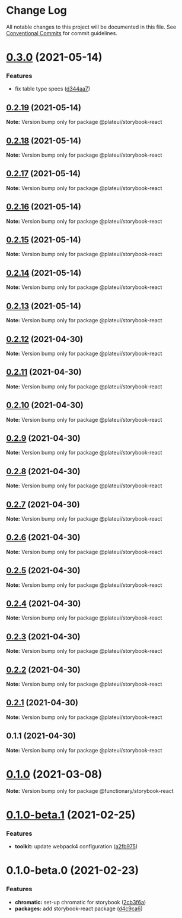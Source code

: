 # Change Log

All notable changes to this project will be documented in this file.
See [Conventional Commits](https://conventionalcommits.org) for commit guidelines.

# [0.3.0](https://github.com/wraft/plate/compare/@plateui/storybook-react@0.2.19...@plateui/storybook-react@0.3.0) (2021-05-14)

### Features

- fix table type specs ([d344aa7](https://github.com/wraft/plate/commit/d344aa7f4d65d2dd3ca0fdfeef5c952a69d5238d))

## [0.2.19](https://github.com/wraft/plate/compare/@plateui/storybook-react@0.2.18...@plateui/storybook-react@0.2.19) (2021-05-14)

**Note:** Version bump only for package @plateui/storybook-react

## [0.2.18](https://github.com/wraft/plate/compare/@plateui/storybook-react@0.2.17...@plateui/storybook-react@0.2.18) (2021-05-14)

**Note:** Version bump only for package @plateui/storybook-react

## [0.2.17](https://github.com/wraft/plate/compare/@plateui/storybook-react@0.2.16...@plateui/storybook-react@0.2.17) (2021-05-14)

**Note:** Version bump only for package @plateui/storybook-react

## [0.2.16](https://github.com/wraft/plate/compare/@plateui/storybook-react@0.2.15...@plateui/storybook-react@0.2.16) (2021-05-14)

**Note:** Version bump only for package @plateui/storybook-react

## [0.2.15](https://github.com/wraft/plate/compare/@plateui/storybook-react@0.2.14...@plateui/storybook-react@0.2.15) (2021-05-14)

**Note:** Version bump only for package @plateui/storybook-react

## [0.2.14](https://github.com/wraft/plate/compare/@plateui/storybook-react@0.2.13...@plateui/storybook-react@0.2.14) (2021-05-14)

**Note:** Version bump only for package @plateui/storybook-react

## [0.2.13](https://github.com/wraft/plate/compare/@plateui/storybook-react@0.2.12...@plateui/storybook-react@0.2.13) (2021-05-14)

**Note:** Version bump only for package @plateui/storybook-react

## [0.2.12](https://github.com/wraft/plate/compare/@plateui/storybook-react@0.2.11...@plateui/storybook-react@0.2.12) (2021-04-30)

**Note:** Version bump only for package @plateui/storybook-react

## [0.2.11](https://github.com/wraft/plate/compare/@plateui/storybook-react@0.2.10...@plateui/storybook-react@0.2.11) (2021-04-30)

**Note:** Version bump only for package @plateui/storybook-react

## [0.2.10](https://github.com/wraft/plate/compare/@plateui/storybook-react@0.2.9...@plateui/storybook-react@0.2.10) (2021-04-30)

**Note:** Version bump only for package @plateui/storybook-react

## [0.2.9](https://github.com/wraft/plate/compare/@plateui/storybook-react@0.2.8...@plateui/storybook-react@0.2.9) (2021-04-30)

**Note:** Version bump only for package @plateui/storybook-react

## [0.2.8](https://github.com/wraft/plate/compare/@plateui/storybook-react@0.2.7...@plateui/storybook-react@0.2.8) (2021-04-30)

**Note:** Version bump only for package @plateui/storybook-react

## [0.2.7](https://github.com/wraft/plate/compare/@plateui/storybook-react@0.2.6...@plateui/storybook-react@0.2.7) (2021-04-30)

**Note:** Version bump only for package @plateui/storybook-react

## [0.2.6](https://github.com/wraft/plate/compare/@plateui/storybook-react@0.2.5...@plateui/storybook-react@0.2.6) (2021-04-30)

**Note:** Version bump only for package @plateui/storybook-react

## [0.2.5](https://github.com/wraft/plate/compare/@plateui/storybook-react@0.2.4...@plateui/storybook-react@0.2.5) (2021-04-30)

**Note:** Version bump only for package @plateui/storybook-react

## [0.2.4](https://github.com/wraft/plate/compare/@plateui/storybook-react@0.2.3...@plateui/storybook-react@0.2.4) (2021-04-30)

**Note:** Version bump only for package @plateui/storybook-react

## [0.2.3](https://github.com/wraft/plate/compare/@plateui/storybook-react@0.2.2...@plateui/storybook-react@0.2.3) (2021-04-30)

**Note:** Version bump only for package @plateui/storybook-react

## [0.2.2](https://github.com/wraft/plate/compare/@plateui/storybook-react@0.2.1...@plateui/storybook-react@0.2.2) (2021-04-30)

**Note:** Version bump only for package @plateui/storybook-react

## [0.2.1](https://github.com/wraft/plate/compare/@plateui/storybook-react@0.1.1...@plateui/storybook-react@0.2.1) (2021-04-30)

**Note:** Version bump only for package @plateui/storybook-react

## 0.1.1 (2021-04-30)

**Note:** Version bump only for package @plateui/storybook-react

# [0.1.0](https://github.com/wearefunctionary/plate/compare/@functionary/storybook-react@0.1.0-beta.1...@functionary/storybook-react@0.1.0) (2021-03-08)

**Note:** Version bump only for package @functionary/storybook-react

# [0.1.0-beta.1](https://github.com/wearefunctionary/plate/compare/@functionary/storybook-react@0.1.0-beta.0...@functionary/storybook-react@0.1.0-beta.1) (2021-02-25)

### Features

- **toolkit:** update webpack4 configuration ([a2fb975](https://github.com/wearefunctionary/plate/commit/a2fb975a05ea5fb1b88b372d3b4992f788b42fe5))

# 0.1.0-beta.0 (2021-02-23)

### Features

- **chromatic:** set-up chromatic for storybook ([2cb3f6a](https://github.com/wearefunctionary/plate/commit/2cb3f6ab44e44436db76b8862ea4ff568ed39155))
- **packages:** add storybook-react package ([d4c9ca6](https://github.com/wearefunctionary/plate/commit/d4c9ca66e24552c5dca6b5f279fac9a72e751e81))
